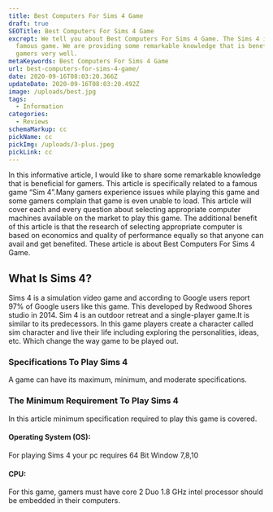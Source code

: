 ```yaml
---
title: Best Computers For Sims 4 Game
draft: true
SEOTitle: Best Computers For Sims 4 Game
excrept: We tell you about Best Computers For Sims 4 Game. The Sims 4 is very
  famous game. We are providing some remarkable knowledge that is beneficial for
  gamers very well.
metaKeywords: Best Computers For Sims 4 Game
url: best-computers-for-sims-4-game/
date: 2020-09-16T08:03:20.366Z
updateDate: 2020-09-16T08:03:20.492Z
image: /uploads/best.jpg
tags:
  - Information
categories:
  - Reviews
schemaMarkup: cc
pickName: cc
pickImg: /uploads/3-plus.jpeg
pickLink: cc
---
```

In this informative article, I would like to share some remarkable knowledge that is beneficial for gamers. This article is specifically related to a famous game “Sim 4”.Many gamers experience issues while playing this game and some gamers complain that game is even unable to load. This article will cover each and every question about selecting appropriate computer machines available on the market to play this game. The additional benefit of this article is that the research of selecting appropriate computer is based on economics and quality of performance equally so that anyone can avail and get benefited. These article is about Best Computers For Sims 4 Game.

## What Is Sims 4?

Sims 4 is a simulation video game and according to Google users report 97% of Google users like this game. This developed by Redwood Shores studio in 2014. Sim 4 is an outdoor retreat and a single-player game.It is similar to its predecessors. In this game players create a character called sim character and live their life including exploring the personalities, ideas, etc. Which change the way game to be played out.

###  Specifications To Play Sims 4

A game can have its maximum, minimum, and moderate specifications. 

###  The Minimum Requirement To Play Sims 4

In this article minimum specification required to play this game is covered.

#### Operating System (OS):

For playing Sims 4 your pc requires 64 Bit Window 7,8,10  

#### CPU:

For this game, gamers must have core 2 Duo 1.8 GHz intel processor should be embedded in their computers.